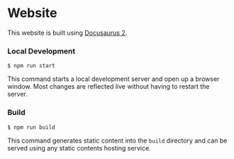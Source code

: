 # Website

This website is built using [Docusaurus 2](https://v2.docusaurus.io/).

### Local Development

```
$ npm run start
```

This command starts a local development server and open up a browser window. Most changes are reflected live without having to restart the server.

### Build

```
$ npm run build
```

This command generates static content into the `build` directory and can be served using any static contents hosting service.
